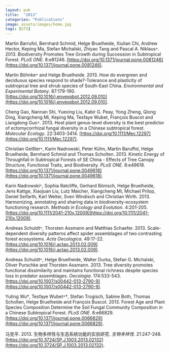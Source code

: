 ```yaml
---
layout: pub
title:  "2013"
categories: "Publications"
image: assets/images/home.jpg
tags: [GTS]
---
```

Martin Barrufol, Bernhard Schmid, Helge Bruelheide, Xiulian Chi, Andrew Hector, Keping Ma, Stefan Michalski, Zhiyao Tang and Pascal A. Niklaus<code>&ast;</code>. 2013. Biodiversity Promotes Tree Growth during Succession in Subtropical Forest. *PLoS ONE*. 8:e81246. [https://doi.org/10.1371/journal.pone.0081246](https://doi.org/10.1371/journal.pone.0081246).


Martin Böhnke<code>&ast;</code> and Helge Bruelheide. 2013. How do evergreen and deciduous species respond to shade?-Tolerance and plasticity of subtropical tree and shrub species of South-East China. *Environmental and Experimental Botany*. 87:179-190. [https://doi.org/10.1016/j.envexpbot.2012.09.010](https://doi.org/10.1016/j.envexpbot.2012.09.010).


Cheng Gao, Nannan Shi, Yuexing Liu, Kabir G. Peay, Yong Zheng, Qiong Ding, Xiangcheng Mi, Keping Ma, Tesfaye Wubet, François Buscot and Liangdong Guo<code>&ast;</code>. 2013. Host plant genus-level diversity is the best predictor of ectomycorrhizal fungal diversity in a Chinese subtropical forest. *Molecular Ecology*. 22:3403-3414. [https://doi.org/10.1111/Mec.12297](https://doi.org/10.1111/Mec.12297).


Christian Geißler<code>&ast;</code>, Karin Nadrowski, Peter Kühn, Martin Baruffol, Helge Bruelheide, Bernhard Schmid and Thomas Scholten. 2013. Kinetic Energy of Throughfall in Subtropical Forests of SE China - Effects of Tree Canopy Structure, Functional Traits, and Biodiversity. *PLoS ONE*. 8:e49618. [https://doi.org/10.1371/journal.pone.0049618](https://doi.org/10.1371/journal.pone.0049618).


Karin Nadrowski<code>&ast;</code>, Sophia Ratcliffe, Gerhard Bönisch, Helge Bruelheide, Jens Kattge, Xiaojuan Liu, Lutz Maicher, Xiangcheng Mi, Michael Prilop, Daniel Seifarth, Karl Welter, Sven Windisch and Christian Wirth. 2013. Harmonizing, annotating and sharing data in biodiversity-ecosystem functioning research. *Methods in Ecology and Evolution*. 4:201-205. [https://doi.org/10.1111/2041-210x.12009](https://doi.org/10.1111/2041-210x.12009).


Andreas Schuldt<code>&ast;</code>, Thorsten Assmann and Matthias Schaefer. 2013. Scale-dependent diversity patterns affect spider assemblages of two contrasting forest ecosystems. *Acta Oecologica*. 49:17-22. [https://doi.org/10.1016/j.actao.2013.02.009](https://doi.org/10.1016/j.actao.2013.02.009).


Andreas Schuldt<code>&ast;</code>, Helge Bruelheide, Walter Durka, Stefan G. Michalski, Oliver Purschke and Thorsten Assmann. 2013. Tree diversity promotes functional dissimilarity and maintains functional richness despite species loss in predator assemblages. *Oecologia*. 174:533-543. [https://doi.org/10.1007/s00442-013-2790-9](https://doi.org/10.1007/s00442-013-2790-9).


Yuting Wu†, Tesfaye Wubet<code>&ast;</code>†, Stefan Trogisch, Sabine Both, Thomas Scholten, Helge Bruelheide and François Buscot. 2013. Forest Age and Plant Species Composition Determine the Soil Fungal Community Composition in a Chinese Subtropical Forest. *PLoS ONE*. 8:e66829. [https://doi.org/10.1371/journal.pone.0066829](https://doi.org/10.1371/journal.pone.0066829).


马克平. 2013. 生物多样性与生态系统功能的实验研究. *生物多样性*. 21:247-248. [https://doi.org/10.3724/SP.J.1003.2013.02132](https://doi.org/10.3724/SP.J.1003.2013.02132).
